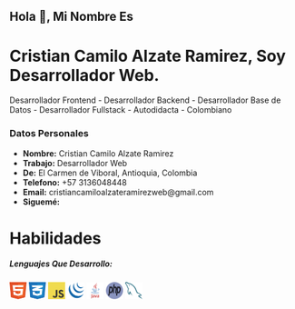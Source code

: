 <h2>Hola 👋, Mi Nombre Es</h2>
<h1>Cristian Camilo Alzate Ramirez, Soy Desarrollador Web.</h1>
<p>Desarrollador Frontend - Desarrollador Backend - Desarrollador Base de Datos - Desarrollador Fullstack - Autodidacta - Colombiano</p>

<h3>Datos Personales</h3>
<ul>
<li>
<strong>Nombre:</strong>
Cristian Camilo Alzate Ramirez
</li>
<li>
<strong>Trabajo:</strong>
Desarrollador Web
</li>
<li>
<strong>De:</strong>
El Carmen de Viboral, Antioquia, Colombia
</li>
<li>
<strong>Telefono:</strong>
+57 3136048448
</li>
<li>
<strong>Email:</strong>
cristiancamiloalzateramirezweb@gmail.com
</li>
<li>
<strong>Siguemé:</strong>
<a href="https://www.facebook.com/cristiancamiloalzateramirezweb/"><i class="fab fa-facebook"></i></a>
<a href="https://www.instagram.com/cristiancamiloalzateramirezweb/"><i class="fab fa-instagram"></i></a>
<a href="https://twitter.com/ccarweb/"><i class="fab fa-twitter"></i></a>
<a href="https://www.youtube.com/channel/UCwVKvGpc23akQhYlgUt2K7g/"><i class="fab fa-youtube"></i></a>
<a href="https://github.com/cristiancamiloalzateramirezweb/"><i class="fa-brands fa-github"></i></a>
<a href="https://www.tiktok.com/@ccarweb/"><i class="fa-brands fa-tiktok"></i></a>
<a href="https://www.linkedin.com/in/cristiancamiloalzateramirezweb/"><i class="fa-brands fa-linkedin"></i></a>
<a href="mailto:cristiancamiloalzateramirezweb@gmail.com"><i class="fa-solid fa-envelope"></i></a>
</li>
</ul>

<h1>Habilidades</h1>
<h5>Lenguajes Que Desarrollo:</h5>
<code><img width="30" height="30" src="./assets/images/html.svg"></code>
<code><img width="30" height="30" src="./assets/images/css.svg"></code>
<code><img width="30" height="30" src="./assets/images/javascript.svg"></code>
<code><img width="30" height="30" src="./assets/images/jquery.svg"></code>
<code><img width="30" height="30" src="./assets/images/java.svg"></code>
<code><img width="30" height="30" src="./assets/images/php.svg"></code>
<code><img width="30" height="30" src="./assets/images/mysql.svg"></code>
